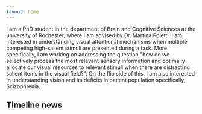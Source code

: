 ```yaml
---
layout: home
---
```


I am a PhD student in the department of Brain and Cognitive Sciences at the university of Rochester, where I am advised by Dr. Martina Poletti. I am interested in understanding visual attentional mechanisms when multiple competing high-salient stimuli are presented during a task. More specifically, I am working on addressing the question "how do we selectively process the most relevant sensory information and optimally allocate our visual resources to relevant stimuli when there are distracting salient items in the visual field?". On the flip side of this, I am also interested in understanding vision and its deficits in patient population specifically, Scizophrenia.

## Timeline news


  
